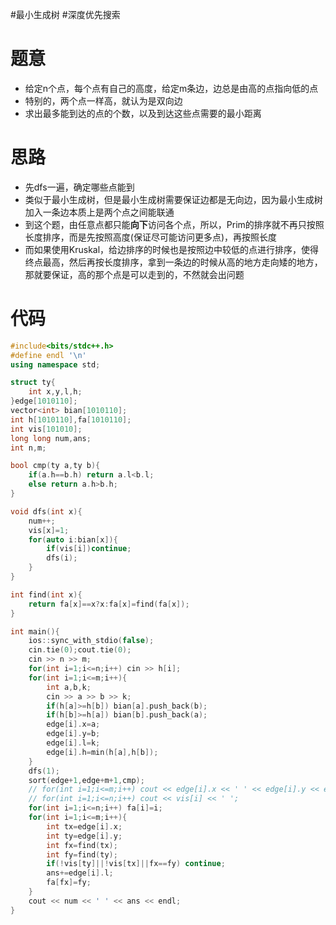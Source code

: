 #最小生成树 #深度优先搜索
# 题意
- 给定n个点，每个点有自己的高度，给定m条边，边总是由高的点指向低的点
- 特别的，两个点一样高，就认为是双向边
- 求出最多能到达的点的个数，以及到达这些点需要的最小距离
# 思路
- 先dfs一遍，确定哪些点能到
- 类似于最小生成树，但是最小生成树需要保证边都是无向边，因为最小生成树加入一条边本质上是两个点之间能联通
- 到这个题，由任意点都只能**向下**访问各个点，所以，Prim的排序就不再只按照长度排序，而是先按照高度(保证尽可能访问更多点)，再按照长度
- 而如果使用Kruskal，给边排序的时候也是按照边中较低的点进行排序，使得终点最高，然后再按长度排序，拿到一条边的时候从高的地方走向矮的地方，那就要保证，高的那个点是可以走到的，不然就会出问题
# 代码
```cpp
#include<bits/stdc++.h>
#define endl '\n'
using namespace std;

struct ty{
    int x,y,l,h;
}edge[1010110];
vector<int> bian[1010110];
int h[1010110],fa[1010110];
int vis[101010];
long long num,ans;
int n,m;

bool cmp(ty a,ty b){
    if(a.h==b.h) return a.l<b.l;
    else return a.h>b.h;
}

void dfs(int x){
    num++;
    vis[x]=1;
    for(auto i:bian[x]){
        if(vis[i])continue;
        dfs(i);
    }
}

int find(int x){
    return fa[x]==x?x:fa[x]=find(fa[x]);
}

int main(){
    ios::sync_with_stdio(false);
    cin.tie(0);cout.tie(0);
    cin >> n >> m;
    for(int i=1;i<=n;i++) cin >> h[i];
    for(int i=1;i<=m;i++){
        int a,b,k;
        cin >> a >> b >> k;
        if(h[a]>=h[b]) bian[a].push_back(b);
        if(h[b]>=h[a]) bian[b].push_back(a);
        edge[i].x=a;
        edge[i].y=b;
        edge[i].l=k;
        edge[i].h=min(h[a],h[b]);
    }
    dfs(1);
    sort(edge+1,edge+m+1,cmp);
    // for(int i=1;i<=m;i++) cout << edge[i].x << ' ' << edge[i].y << endl;
    // for(int i=1;i<=n;i++) cout << vis[i] << ' ';
    for(int i=1;i<=n;i++) fa[i]=i;
    for(int i=1;i<=m;i++){
        int tx=edge[i].x;
        int ty=edge[i].y;
        int fx=find(tx);
        int fy=find(ty);
        if(!vis[ty]||!vis[tx]||fx==fy) continue;
        ans+=edge[i].l;
        fa[fx]=fy;
    }
    cout << num << ' ' << ans << endl;
}
```